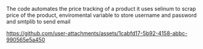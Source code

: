 The code automates the price tracking of a product it uses selinum to scrap price of the product, enviromental variable to store username and password
and smtplib to send email


https://github.com/user-attachments/assets/1cabfd17-5b92-4158-abbc-990565e5a450

